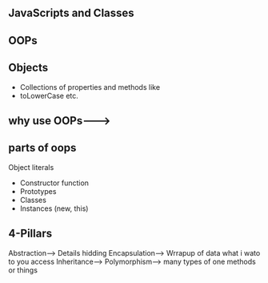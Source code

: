 ## JavaScripts and Classes
## OOPs
## Objects
- Collections of properties and methods like 
- toLowerCase etc.

## why use OOPs---> 

## parts of oops
Object literals

- Constructor function
- Prototypes
- Classes
- Instances (new, this)

## 4-Pillars
Abstraction--> Details hidding
Encapsulation--> Wrrapup of data what i wato to you access
Inheritance--> 
Polymorphism--> many types of one methods or things